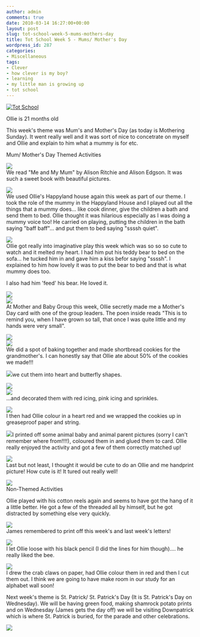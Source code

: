 ```yaml
---
author: admin
comments: true
date: 2010-03-14 16:27:00+00:00
layout: post
slug: tot-school-week-5-mums-mothers-day
title: Tot School Week 5 - Mums/ Mother's Day
wordpress_id: 287
categories:
- Miscellaneous
tags:
- Clever
- how clever is my boy?
- learning
- my little man is growing up
- tot school
---
```


[![Tot School](http://i131.photobucket.com/albums/p316/carisahinson/Tot-School.gif)](http://lapbooksbycarisa.homestead.com/TotSchool.html)

Ollie is 21 months old  
  


This week's theme was Mum's and Mother's Day (as today is Mothering Sunday).  It went really well and it was sort of nice to concetrate on myself and Ollie and explain to him what a mummy is for etc.  
  
Mum/ Mother's Day Themed Activities  
  
[![](http://farm3.static.flickr.com/2691/4430893335_0330f580b0.jpg)](http://farm3.static.flickr.com/2691/4430893335_0330f580b0.jpg)  
We read "Me and My Mum" by Alison Ritchie and Alison Edgson.  It was such a sweet book with beautiful pictures.  
  
[![](http://farm5.static.flickr.com/4005/4430884693_0284f8939a.jpg)](http://farm5.static.flickr.com/4005/4430884693_0284f8939a.jpg)  
We used Ollie's Happyland house again this week as part of our theme.  I took the role of the mummy in the Happyland House and I played out all the things that a mummy does... like cook dinner, give the children a bath and send them to bed.  Ollie thought it was hilarious especially as I was doing a mummy voice too!  He carried on playing, putting the children in the bath saying "baff baff"... and put them to bed saying "ssssh quiet".  
  
[![](http://farm5.static.flickr.com/4063/4430886361_87ff189e40.jpg)](http://farm5.static.flickr.com/4063/4430886361_87ff189e40.jpg)  
Ollie got really into imaginative play this week which was so so so cute to watch and it melted my heart.  I had him put his teddy bear to bed on the sofa... he tucked him in and gave him a kiss befor saying "ssssh".  I explained to him how lovely it was to put the bear to bed and that is what mummy does too.  
  
I also had him 'feed' his bear.  He loved it.  
  
[![](http://farm5.static.flickr.com/4012/4431660692_9f0ced01bc.jpg)](http://farm5.static.flickr.com/4012/4431660692_9f0ced01bc.jpg)  
[![](http://farm5.static.flickr.com/4062/4430889973_ac0f70194b.jpg)](http://farm5.static.flickr.com/4062/4430889973_ac0f70194b.jpg)  
At Mother and Baby Group this week, Ollie secretly made me a Mother's Day card with one of the group leaders.  The poen inside reads "This is to remind you, when I have grown so tall, that once I was quite little and my hands were very small".  
  
[![](http://farm3.static.flickr.com/2788/4431663822_13a18b9007.jpg)](http://farm3.static.flickr.com/2788/4431663822_13a18b9007.jpg)  
[![](http://farm5.static.flickr.com/4039/4430896507_9e5c05e791.jpg)](http://farm5.static.flickr.com/4039/4430896507_9e5c05e791.jpg)  
We did a spot of baking together and made shortbread cookies for the grandmother's.  I can honestly say that Ollie ate about 50% of the cookies we made!!!  
  
[![](http://farm3.static.flickr.com/2758/4430899221_b90552eccc.jpg)](http://farm3.static.flickr.com/2758/4430899221_b90552eccc.jpg)we cut them into heart and butterfly shapes.  
  
[![](http://farm3.static.flickr.com/2694/4430900969_2bede190e1.jpg)](http://farm3.static.flickr.com/2694/4430900969_2bede190e1.jpg)  
[![](http://farm3.static.flickr.com/2703/4430902323_720ccce4ce.jpg)](http://farm3.static.flickr.com/2703/4430902323_720ccce4ce.jpg)  
...and decorated them with red icing, pink icing and sprinkles.  
  
[![](http://farm5.static.flickr.com/4002/4430904305_5d638aa449.jpg)](http://farm5.static.flickr.com/4002/4430904305_5d638aa449.jpg)  
I then had Ollie colour in a heart red and we wrapped the cookies up in greaseproof paper and string.  
  
[![](http://farm5.static.flickr.com/4058/4431674910_fe432b8015.jpg)](http://farm5.static.flickr.com/4058/4431674910_fe432b8015.jpg)I printed off some animal baby and animal parent pictures (sorry I can't remember where from!!!!), coloured them in and glued them to card.  Ollie really enjoyed the activity and got a few of them correctly matched up!  
  
[![](http://farm5.static.flickr.com/4060/4430907735_388ca685e2.jpg)](http://farm5.static.flickr.com/4060/4430907735_388ca685e2.jpg)  
Last but not least, I thought it would be cute to do an Ollie and me handprint picture!  How cute is it!  It tured out really well!  
  
[![](http://farm5.static.flickr.com/4029/4431678516_e9d832de26.jpg)](http://farm5.static.flickr.com/4029/4431678516_e9d832de26.jpg)  
Non-Themed Activities  
  
Ollie played with his cotton reels again and seems to have got the hang of it a little better.  He got a few of the threaded all by himself, but he got distracted by something else very quickly.  
  
[![](http://farm5.static.flickr.com/4070/4430882605_1e9cb0e650.jpg)](http://farm5.static.flickr.com/4070/4430882605_1e9cb0e650.jpg)  
James remembered to print off this week's and last week's letters!  
  
[![](http://farm3.static.flickr.com/2766/4431680324_817d5173b2.jpg)](http://farm3.static.flickr.com/2766/4431680324_817d5173b2.jpg)  
I let Ollie loose with his black pencil (I did the lines for him though).... he really liked the bee.  
  
[![](http://farm3.static.flickr.com/2799/4430912735_d238891b42.jpg)](http://farm3.static.flickr.com/2799/4430912735_d238891b42.jpg)  
I drew the crab claws on paper, had Ollie colour them in red and then I cut them out.  I think we are going to have make room in our study for an alphabet wall soon!  
  
Next week's theme is St. Patrick/ St. Patrick's Day (It is St. Patrick's Day on Wednesday).  We will be having green food, making shamrock potato prints and on Wednesday (James gets the day off) we will be visiting Downpatrick which is where St. Patrick is buried, for the parade and other celebrations.  
  


![](https://blogger.googleusercontent.com/tracker/251139911615938991-5865960177557681?l=www.outmumbered.com)
